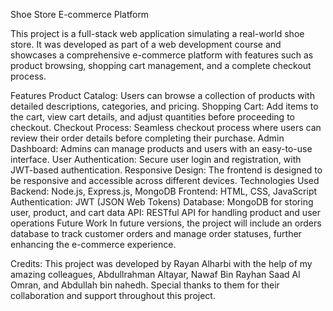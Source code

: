 
Shoe Store E-commerce Platform

This project is a full-stack web application simulating a real-world shoe store. It was developed as part of a web development course and showcases a comprehensive e-commerce platform with features such as product browsing, shopping cart management, and a complete checkout process.

Features Product Catalog: Users can browse a collection of products with detailed descriptions, categories, and pricing. Shopping Cart: Add items to the cart, view cart details, and adjust quantities before proceeding to checkout. Checkout Process: Seamless checkout process where users can review their order details before completing their purchase. Admin Dashboard: Admins can manage products and users with an easy-to-use interface. User Authentication: Secure user login and registration, with JWT-based authentication. Responsive Design: The frontend is designed to be responsive and accessible across different devices. Technologies Used Backend: Node.js, Express.js, MongoDB Frontend: HTML, CSS, JavaScript Authentication: JWT (JSON Web Tokens) Database: MongoDB for storing user, product, and cart data API: RESTful API for handling product and user operations Future Work In future versions, the project will include an orders database to track customer orders and manage order statuses, further enhancing the e-commerce experience.


Credits: This project was developed by Rayan Alharbi with the help of my amazing colleagues, Abdullrahman Altayar, Nawaf Bin Rayhan Saad Al Omran, and Abdullah bin nahedh. Special thanks to them for their collaboration and support throughout this project.
